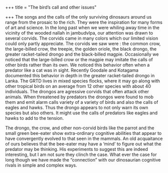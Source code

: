 +++
title = "The bird’s call and other issues"

+++
The songs and the calls of the only surviving dinosaurs around us range
from the prosaic to the rich. They were the inspiration for many forms
of art and science. In the long past when we were whiling away time in
the vicinity of the wooded nallah in jambudvIpa, our attention was drawn
to several corvids. The corvids came in many colors which our limited
vision could only partly appreciate. The corvids we saw were : the
common crow, the large-billed crow, the treepie, the golden oriole, the
black drongo, the greater racket-tailed drongo and the black-billed
magpie. Occasionally we noticed that the large-billed crow or the magpie
may imitate the calls of other birds rather than its own. We noticed
this behavior often when a predator like a cat was in sight. Recently
Goodale and Kotagama documented this behavior in depth in the greater
racket-tailed drongo in Lanka. The GRTD lives in mixed species flocks,
where it may go along with other tropical birds on an average from 12
other species with about 40 individuals. The drongos are agressive
corvids that often attack other animals. When threatened by predators
the drongos were found to mob them and emit alarm calls variety of a
variety of birds and also the calls of eagles and hawks. Thus the drongo
appears to not only warn its own species but also others. It might use
the calls of predators like eagles and hawks to add to the tension.

The drongo, the crow, and other non-corvid birds like the parrot and the
small green bee-eater show extra-ordinary cognitive abilities that
appear to have convergently evolved to that seen in the mammals. An old
acquaitance of ours believes that the bee-eater may have a ‘mind’ to
figure out what the predator may be thinking. His experiments to suggest
this are indeed interesting, but I am not sure they clinch the case.
What ever the case for long though we have made the “connection” with
our dinosaurian cognitive rivals in simple and complex ways.

